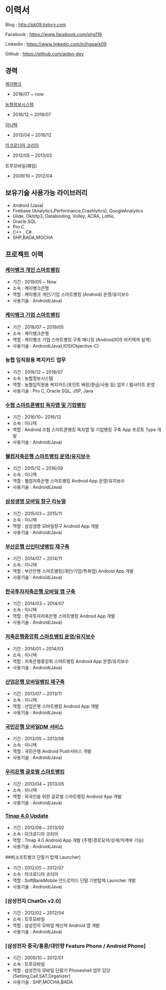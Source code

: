 # 이력서

Blog : http://pk09.tistory.com

Facebook : https://www.facebook.com/phg119

LinkedIn : https://www.linkedin.com/in/hgpark09

Github : https://github.com/aiden-dev 

## 경력

[케이뱅크](http://www.kbanknow.com/)
- 2018/07 ~ now

[농협정보시스템](https://www.nonghyupit.com)
- 2016/12 ~ 2018/07

[이니텍](http://www.initech.com)
- 2013/04 ~ 2016/12

[아크로디아 코리아](https://acrodea.co.jp/english/)
- 2012/05 ~ 2013/02

트루모바일(폐업)
- 2009/10 ~ 2012/04

## 보유기술 사용가능 라이브러리
- Android (Java)
- Firebase (Analytics,Performance,Crashlytics), GoogleAnalytics
- Glide, Okhttp3, Databinding, Volley, ACRA, Lottie,  
- Oracle SQL
- Pro C 
- C++ , C#
- SHP,BADA,MOCHA 

## 프로젝트 이력

### [케이뱅크 개인 스마트뱅킹](https://play.google.com/store/apps/details?id=com.kbankwith.smartbank)
- 기간 : 2019/05 ~ Now
- 소속 : 케이뱅크은행
- 역할 : 케이뱅크 개인/기업 스마트뱅킹 (Android) 운영/유지보수
- 사용기술 : Android(Java)

### [케이뱅크 기업 스마트뱅킹](https://play.google.com/store/apps/details?id=com.kbankwith.cbzbank)
- 기간 : 2018/07 ~ 2019/05
- 소속 : 케이뱅크은행
- 역할 : 케이뱅크 기업 스마트뱅킹 구축 매니징 (Android/IOS 아키텍쳐 설계)
- 사용기술 : Android(Java),IOS(Objective-C)

### 농협 임직원용 복지카드 업무
- 기간 : 2016/12 ~ 2018/07
- 소속 : 농협정보시스템
- 역할 : 농협임직원용 복지카드(포인트 배정/환급/사용 등) 업무 / 웹사이트 운영
- 사용기술 : Pro C, Oracle SQL, JSP, Java

### [수협 스마트폰뱅킹 독자앱 및 기업뱅킹](https://play.google.com/store/apps/details?id=com.suhyup.psmb)
- 기간 : 2016/10~ 2016/12
- 소속 : 이니텍
- 역할 : Android 수협 스마트폰뱅킹 독자앱 및 기업뱅킹 구축 App 프로토 Type 개발
- 사용기술 : Android(Java)

### [웰컴저축은행 스마트뱅킹 운영/유지보수](https://play.google.com/store/apps/details?id=kr.co.welcomebank.omb)
- 기간 : 2015/12 ~ 2016/09
- 소속 : 이니텍
- 역할 : 웰컴저축은행 스마트뱅킹 Android App 운영/유지보수
- 사용기술 : Android(Java)

### [삼성생명 모바일 창구 리뉴얼](https://play.google.com/store/apps/details?id=com.cs.android.SlifeCustomer)
- 기간 : 2015/03 ~ 2015/11
- 소속 : 이니텍
- 역할 : 삼성생명 모바일창구 Android App 개발
- 사용기술 : Android(Java)

### [부산은행 신인터넷뱅킹 재구축](https://play.google.com/store/apps/details?id=kr.co.busanbank.mbp)
- 기간 : 2014/07 ~ 2014/11
- 소속 : 이니텍
- 역할 : 부산은행 스마트뱅킹(개인/기업/특화앱) Android App 개발
- 사용기술 : Android(Java)

### [한국투자저축은행 모바일 앱 구축](https://play.google.com/store/apps/details?id=co.kisb.banking)
- 기간 : 2014/03 ~ 2014/07
- 소속 : 이니텍
- 역할 : 한국투자저축은행 스마트뱅킹 Android App 개발
- 사용기술 : Android(Java)

### [저축은행중앙회 스마트뱅킹 운영/유지보수](https://play.google.com/store/apps/details?id=kr.or.sbbank.plus)
- 기간 : 2014/01 ~ 2014/03
- 소속 : 이니텍
- 역할 : 저축은행중앙회 스마트뱅킹 Android App 운영/유지보수
- 사용기술 : Android(Java)

### [산업은행 모바일뱅킹 재구축](https://play.google.com/store/apps/details?id=co.kr.kdb.android.smartkdb)
- 기간 : 2013/07 ~ 2013/11
- 소속 : 이니텍
- 역할 : 산업은행 스마트뱅킹 Android App 개발
- 사용기술 : Android(Java)

### [국민은행 모바일DM 서비스](https://play.google.com/store/apps/details?id=com.kbstar.starpush)
- 기간 : 2013/05 ~ 2013/06
- 소속 : 이니텍
- 역할 : 국민은행 Android Push서비스 개발
- 사용기술 : Android(Java)

### [우리은행 글로벌 스마트뱅킹](https://play.google.com/store/apps/details?id=com.wooribank.smlg_android)
- 기간 : 2013/04 ~ 2013/05
- 소속 : 이니텍
- 역할 : 외국인을 위한 글로벌 스마트뱅킹 Android App 개발
- 사용기술 : Android(Java)

### [Tmap 4.0 Update](https://play.google.com/store/apps/details?id=com.skt.tmap.ku)
- 기간 : 2012/08 ~ 2013/02
- 소속 : 아크로디아 코리아
- 역할 : Tmap 4.0 Android App 개발 (주행/경로요약/상세/차계부 기능)
- 사용기술 : Android(Java)

###[소프트뱅크 단말기 탑재 Launcher] 
- 기간 : 2012/05 ~ 2012/07
- 소속 : 아크로디아 코리아
- 역할 : SoftBankMobile 안드로이드 단말 기본탑제 Launcher 개발
- 사용기술 : Android(Java)

### [삼성전자 ChatOn v2.0]
- 기간 : 2012/02 ~ 2012/04
- 소속 : 트루모바일
- 역할 : 삼성전자 모바일 메신져 Android 앱 개발
- 사용기술 : Android(Java)

### [삼성전자 중국/홍콩/대만향 Feature Phone / Android Phone]
- 기간 : 2009/10 ~ 2012/01
- 소속 : 트루모바일
- 역할 : 삼성전자 모바일 단말기 Phoneshell 업무 담당 (Setting,Call,SAT,Organizer)
- 사용기술 : SHP,MOCHA,BADA
